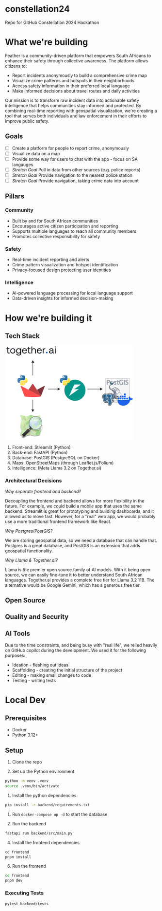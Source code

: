 # constellation24

Repo for GitHub Constellation 2024 Hackathon

# What we're building

Feather is a community-driven platform that empowers South Africans to enhance their safety through collective awareness. The platform allows citizens to:

- Report incidents anonymously to build a comprehensive crime map
- Visualize crime patterns and hotspots in their neighborhoods
- Access safety information in their preferred local language
- Make informed decisions about travel routes and daily activities

Our mission is to transform raw incident data into actionable safety intelligence that helps communities stay informed and protected. By combining real-time reporting with geospatial visualization, we're creating a tool that serves both individuals and law enforcement in their efforts to improve public safety.

## Goals

- [ ] Create a platform for people to report crime, anonymously
- [ ] Visualize data on a map
- [ ] Provide some way for users to chat with the app - focus on SA langauges
- [ ] _Stretch Goal_ Pull in data from other sources (e.g. police reports)
- [ ] _Stretch Goal_ Provide navigation to the nearest police station
- [ ] _Stretch Goal_ Provide navigation, taking crime data into account

## Pillars

### Community

- Built by and for South African communities
- Encourages active citizen participation and reporting
- Supports multiple languages to reach all community members
- Promotes collective responsibility for safety

### Safety

- Real-time incident reporting and alerts
- Crime pattern visualization and hotspot identification
- Privacy-focused design protecting user identities

### Intelligence

- AI-powered language processing for local language support
- Data-driven insights for informed decision-making

# How we're building it

## Tech Stack

![Architecture](architecture.drawio.png)

1. Front-end: Streamlit (Python)
2. Back-end: FastAPI (Python)
3. Database: PostGIS (PostgreSQL on Docker)
4. Maps: OpenStreetMaps (through Leaflet.js/Folium)
5. Intelligence: (Meta Llama 3.2 on Together.ai)

### Architectural Decisions
*Why seperate frontend and backend?*

Decoupling the frontend and backend allows for more flexibility in the future.
For example, we could build a mobile app that uses the same backend.
Streamlit is great for prototyping and building dashboards, and it allowed us to move fast.
However, for a "real" web app, we would probably use a more traditional frontend framework like React.

*Why Postgres/PostGIS?*

We are storing geospatial data, so we need a database that can handle that.
Postgres is a great database, and PostGIS is an extension that adds geospatial functionality.

*Why Llama & Together.ai?*

Llama is _the_ premier open source family of AI models.
With it being open source, we can easily fine-tune it to better understand South African languages.
Together.ai provides a complete free tier for Llama 3.2 11B.
The alternative would be Google Gemini, which has a generous free tier.

## Open Source

## Quality and Security

## AI Tools

Due to the time constraints, and being busy with "real life", we relied heavily on GitHub copilot during the development.
We used it for the following purposes:

- Ideation - fleshing out ideas
- Scaffolding - creating the initial structure of the project
- Editing - making small changes to code
- Testing - writing tests

# Local Dev

## Prerequisites

- Docker
- Python 3.12+

## Setup

1. Clone the repo

2. Set up the Python environment

```bash
python -m venv .venv
source .venv/bin/activate
```

1. Install the python dependencies
```bash
pip install -r backend/requirements.txt
```

1. Run `docker-compose up -d` to start the database

3. Run the backend
```bash
fastapi run backend/src/main.py
```

4. Install the frontend dependencies
```
cd frontend
pnpm install
```

6. Run the frontend
```bash
cd frontend
pnpm dev
```

### Executing Tests
```bash
pytest backend/tests
```